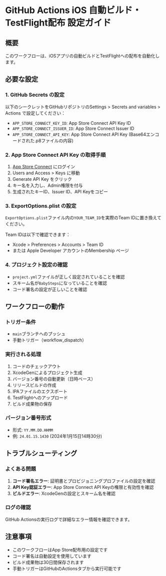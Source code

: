 # GitHub Actions iOS 自動ビルド・TestFlight配布 設定ガイド

## 概要
このワークフローは、iOSアプリの自動ビルドとTestFlightへの配布を自動化します。

## 必要な設定

### 1. GitHub Secrets の設定
以下のシークレットをGitHubリポジトリのSettings > Secrets and variables > Actions で設定してください：

- `APP_STORE_CONNECT_KEY_ID`: App Store Connect API Key ID
- `APP_STORE_CONNECT_ISSUER_ID`: App Store Connect Issuer ID  
- `APP_STORE_CONNECT_API_KEY`: App Store Connect API Key (Base64エンコードされた.p8ファイルの内容)

### 2. App Store Connect API Key の取得手順
1. [App Store Connect](https://appstoreconnect.apple.com/) にログイン
2. Users and Access > Keys に移動
3. Generate API Key をクリック
4. キー名を入力し、Admin権限を付与
5. 生成されたキーID、Issuer ID、API Keyをコピー

### 3. ExportOptions.plist の設定
`ExportOptions.plist`ファイル内の`YOUR_TEAM_ID`を実際のTeam IDに置き換えてください。

Team IDは以下で確認できます：
- Xcode > Preferences > Accounts > Team ID
- または Apple Developer アカウントのMembership ページ

### 4. プロジェクト設定の確認
- `project.yml`ファイルが正しく設定されていることを確認
- スキーム名が`BabySteps`になっていることを確認
- コード署名の設定が正しいことを確認

## ワークフローの動作

### トリガー条件
- `main`ブランチへのプッシュ
- 手動トリガー（workflow_dispatch）

### 実行される処理
1. コードのチェックアウト
2. XcodeGenによるプロジェクト生成
3. バージョン番号の自動更新（日時ベース）
4. リリースビルドの作成
5. IPAファイルのエクスポート
6. TestFlightへのアップロード
7. ビルド成果物の保存

### バージョン番号形式
- 形式: `YY.MM.DD.HHMM`
- 例: `24.01.15.1430` (2024年1月15日14時30分)

## トラブルシューティング

### よくある問題
1. **コード署名エラー**: 証明書とプロビジョニングプロファイルの設定を確認
2. **API Key認証エラー**: App Store Connect API Keyの権限と有効性を確認
3. **ビルドエラー**: XcodeGenの設定とスキーム名を確認

### ログの確認
GitHub Actionsの実行ログで詳細なエラー情報を確認できます。

## 注意事項
- このワークフローはApp Store配布用の設定です
- コード署名は自動設定を使用しています
- ビルド成果物は30日間保存されます
- 手動トリガーはGitHubのActionsタブから実行可能です